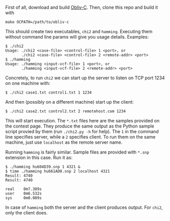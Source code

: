 First of all, download and build [Obliv-C](https://github.com/samee/obliv-c).
Then, clone this repo and build it with

```
make OCPATH=/path/to/obliv-c
```

This should create two executables, `chi2` and `hamming`. Executing them without
command line params will give you usage details. Examples:

```
$ ./chi2
Usage: ./chi2 <case-file> <control-file> 1 <port>, or
       ./chi2 <case-file> <control-file> 2 <remote-addr> <port>
$ ./hamming
Usage: ./hamming <input-vcf-file> 1 <port>, or
       ./hamming <input-vcf-file> 2 <remote-addr> <port>
```

Concretely, to run `chi2` we can start up the server to listen on TCP port 1234
on one machine with:

```
$ ./chi2 case1.txt control1.txt 1 1234
```
And then (possibly on a different machine) start up the client:
```
$ ./chi2 case2.txt control2.txt 2 remotehost.com 1234
```
This will start execution. The `*.txt` files here are the samples provided on
the contest page. They produce the same output as the Python sample script
provied by them (run `./chi2.py -h` for help). The `1` in the command line
specifies server, while a `2` specifies client. To run them on the same machine,
just use `localhost` as the remote server name.

Running `hamming` is fairly similar. Sample files are provided with `*.snp`
extension in this case. Run it as:

```
$ ./hamming hu604D39.snp 1 4321 &
$ time ./hamming hu661AD0.snp 2 localhost 4321
Result: 4740
Result: 4740

real    0m7.389s
user    0m6.532s
sys     0m0.089s
```

In case of `hamming` both the server and the client produces output. For `chi2`,
only the client does.
